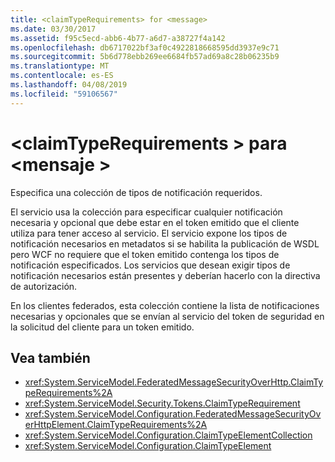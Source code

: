 ```yaml
---
title: <claimTypeRequirements> for <message>
ms.date: 03/30/2017
ms.assetid: f95c5ecd-abb6-4b77-a6d7-a38727f4a142
ms.openlocfilehash: db6717022bf3af0c4922818668595dd3937e9c71
ms.sourcegitcommit: 5b6d778ebb269ee6684fb57ad69a8c28b06235b9
ms.translationtype: MT
ms.contentlocale: es-ES
ms.lasthandoff: 04/08/2019
ms.locfileid: "59106567"
---
```

# <a name="claimtyperequirements-for-message"></a>\<claimTypeRequirements > para \<mensaje >
Especifica una colección de tipos de notificación requeridos.  
  
 El servicio usa la colección para especificar cualquier notificación necesaria y opcional que debe estar en el token emitido que el cliente utiliza para tener acceso al servicio. El servicio expone los tipos de notificación necesarios en metadatos si se habilita la publicación de WSDL pero WCF no requiere que el token emitido contenga los tipos de notificación especificados. Los servicios que desean exigir tipos de notificación necesarios están presentes y deberían hacerlo con la directiva de autorización.  
  
 En los clientes federados, esta colección contiene la lista de notificaciones necesarias y opcionales que se envían al servicio del token de seguridad en la solicitud del cliente para un token emitido.  
  
## <a name="see-also"></a>Vea también

- <xref:System.ServiceModel.FederatedMessageSecurityOverHttp.ClaimTypeRequirements%2A>
- <xref:System.ServiceModel.Security.Tokens.ClaimTypeRequirement>
- <xref:System.ServiceModel.Configuration.FederatedMessageSecurityOverHttpElement.ClaimTypeRequirements%2A>
- <xref:System.ServiceModel.Configuration.ClaimTypeElementCollection>
- <xref:System.ServiceModel.Configuration.ClaimTypeElement>
